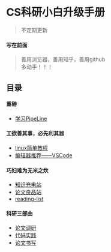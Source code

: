 # CS科研小白升级手册
> 不定期更新

#### 写在前面
> 善用浏览器，善用知乎，善用github  
> 多动手！！！

## 目录

#### 重磅
- [学习PipeLine](./docs/StudyLine.md)


#### 工欲善其事，必先利其器
- [linux简单教程](./docs/linux.md)
- [编辑器推荐——VSCode](./docs/vscode.md)

#### 巧妇难为无米之炊
- [知识充电站](./docs/knowledges.md)
- [论文良品站](./docs/papersLink.md)
- [reading-list](./docs/readingList.md)

#### 科研三部曲
- [论文调研](./docs/***.md)
- [代码实践](./docs/***.md)
- [论文书写](./docs/***.md)